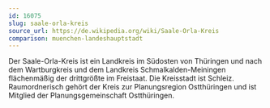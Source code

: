 ```yaml
---
id: 16075
slug: saale-orla-kreis
source_url: https://de.wikipedia.org/wiki/Saale-Orla-Kreis
comparison: muenchen-landeshauptstadt
---
```


Der Saale-Orla-Kreis ist ein Landkreis im Südosten von Thüringen und nach dem Wartburgkreis und dem Landkreis Schmalkalden-Meiningen flächenmäßig der drittgrößte im Freistaat. Die Kreisstadt ist Schleiz. Raumordnerisch gehört der Kreis zur Planungsregion Ostthüringen und ist Mitglied der Planungsgemeinschaft Ostthüringen.
